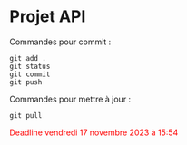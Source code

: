 # Projet API

Commandes pour commit :

```git
git add .
git status
git commit
git push
```

Commandes pour mettre à jour :

```git
git pull
```

<span style="color: #FF0000">Deadline vendredi 17 novembre 2023 à 15:54</span>
